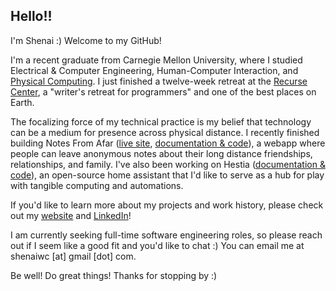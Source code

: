 ## Hello!!

I'm Shenai :) Welcome to my GitHub! 

I'm a recent graduate from Carnegie Mellon University, where I studied Electrical & Computer Engineering, Human-Computer Interaction, and [Physical Computing](https://ideate.cmu.edu/undergraduate-programs/physical-computing/). I just finished a twelve-week retreat at the [Recurse Center](https://www.recurse.com), a "writer's retreat for programmers" and one of the best places on Earth.

The focalizing force of my technical practice is my belief that technology can be a medium for presence across physical distance. I recently finished building Notes From Afar ([live site](https://notes-from-afar.onrender.com/), [documentation & code](https://github.com/shenaichan/long_distance)), a webapp where people can leave anonymous notes about their long distance friendships, relationships, and family. I've also been working on Hestia ([documentation & code](https://github.com/shenaichan/hestia)), an open-source home assistant that I'd like to serve as a hub for play with tangible computing and automations.

If you'd like to learn more about my projects and work history, please check out my [website](https://shenaichan.com) and [LinkedIn](https://www.linkedin.com/in/shenaichan/)! 

I am currently seeking full-time software engineering roles, so please reach out if I seem like a good fit and you'd like to chat :) You can email me at shenaiwc [at] gmail [dot] com.

Be well! Do great things! Thanks for stopping by :)

